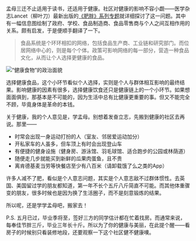 孟母三迁不止适用于读书，还适用于健康。社区对健康的影响不容小觑——医学杂志Lancet（柳叶刀）最新出版的[《肥胖》系列专题](http://www.thelancet.com/series/obesity-2015)就详细探讨了这一问题。其中有一幅信息图绘制了政府、学校、食品制造商、食品零售商与个人之间互相作用的关系。颇有启发，于是便顺手翻译了一下。

>食品系统是个环环相扣的网络，包括食品生产商、工业链和研究部门。而位居网络中心的，则是每个个体。政策可影响网络的每一部分，营造一种食品文化，从而让个人选择更健康的食品。

![“健康食物”的政治面貌](http://upload-images.jianshu.io/upload_images/19585-d0b927e8014ea70f.jpg)


选择健康食品，这个小环节看似个人选择，实则是个人与群体相互影响的最终结果。影响健康的因素有很多，选择健康饮食还只是健康链上的一个小环节。如果想面面俱到，那基本是不可能的，因为生活中总有比健康更重要的事。但又不能完全不顾，毕竟身体是革命的本钱。

关于健康，我的个人意见是，学孟母。别想着发奋立志，先搬到健康的社区去再说。那里——
+ 时常会出现一身运动打扮的人（室友、邻居爱运动加分）
+ 开私家车的人虽多，但车顶上有时会出现登山车
+ 有便捷的健身设施（健身房、游泳馆、羽毛球馆、适合跑步的公园或林荫道）
+ 随便走几步就能买到新鲜的瓜果肉蛋鱼，且不贵
+ 离肯德基麦当劳等快餐店至少有八百米（请卸载饿了么之类的App）

许多人减不了肥，看似是个人意志问题，其实是个人意志敌不过群体惯性。去英国、美国留过学的朋友都知道，第一年不长个五斤八斤简直不可能。而其他体重骤变的朋友，很多时候也是因为换了生活圈子，而不是刻意锻炼的结果。

所以呢，还是学学孟母吧，搬家去！

P.S. 五月已过，毕业季将至，签好三方的同学估计都在忙着找房。而通常来说，每奉佳节胖三斤，毕业三年长十斤。所以为了你的健康与美丽，在此提个醒——看房子的时候别只看装修地段，还要观察一下这个社区健不健康噢。




